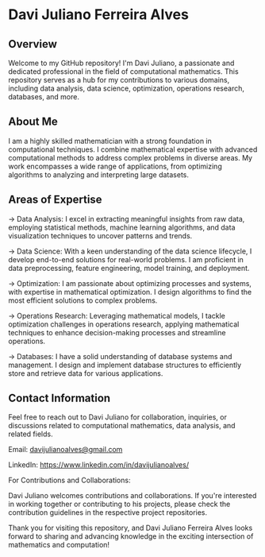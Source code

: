 # Davi Juliano Ferreira Alves
## Overview
Welcome to my GitHub repository! I'm Davi Juliano, a passionate and dedicated professional in the field of computational mathematics. This repository serves as a hub for my contributions to various domains, including data analysis, data science, optimization, operations research, databases, and more.

## About Me
I am a highly skilled mathematician with a strong foundation in computational techniques. I combine mathematical expertise with advanced computational methods to address complex problems in diverse areas. My work encompasses a wide range of applications, from optimizing algorithms to analyzing and interpreting large datasets.

## Areas of Expertise
-> Data Analysis: I excel in extracting meaningful insights from raw data, employing statistical methods, machine learning algorithms, and data visualization techniques to uncover patterns and trends.

-> Data Science: With a keen understanding of the data science lifecycle, I develop end-to-end solutions for real-world problems. I am proficient in data preprocessing, feature engineering, model training, and deployment.

-> Optimization: I am passionate about optimizing processes and systems, with expertise in mathematical optimization. I design algorithms to find the most efficient solutions to complex problems.

-> Operations Research: Leveraging mathematical models, I tackle optimization challenges in operations research, applying mathematical techniques to enhance decision-making processes and streamline operations.

-> Databases: I have a solid understanding of database systems and management. I design and implement database structures to efficiently store and retrieve data for various applications.

## Contact Information
Feel free to reach out to Davi Juliano for collaboration, inquiries, or discussions related to computational mathematics, data analysis, and related fields.

Email: davijulianoalves@gmail.com

LinkedIn: https://www.linkedin.com/in/davijulianoalves/

For Contributions and Collaborations:

Davi Juliano welcomes contributions and collaborations. If you're interested in working together or contributing to his projects, please check the contribution guidelines in the respective project repositories.

Thank you for visiting this repository, and Davi Juliano Ferreira Alves looks forward to sharing and advancing knowledge in the exciting intersection of mathematics and computation!
